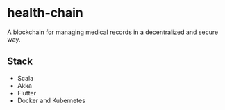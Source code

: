 # health-chain

A blockchain for managing medical records in a decentralized and secure way.

## Stack

- Scala
- Akka
- Flutter
- Docker and Kubernetes
